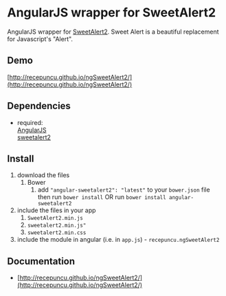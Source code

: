 # AngularJS wrapper for SweetAlert2

AngularJS wrapper for [SweetAlert2](https://sweetalert2.js.org/). Sweet Alert is a beautiful replacement for Javascript's "Alert".

## Demo
[http://recepuncu.github.io/ngSweetAlert2/](http://recepuncu.github.io/ngSweetAlert2/)

## Dependencies
- required:  
	[AngularJS](https://github.com/angular/angular)  
	[sweetalert2](https://github.com/sweetalert2/sweetalert2)

## Install
1. download the files
	1. Bower
		1. add `"angular-sweetalert2": "latest"` to your `bower.json` file then run `bower install` OR run `bower install angular-sweetalert2`
2. include the files in your app
	1. `SweetAlert2.min.js`
	2. `sweetalert2.min.js"`
	3. `sweetalert2.min.css`
3. include the module in angular (i.e. in `app.js`) - `recepuncu.ngSweetAlert2`


## Documentation

- [http://recepuncu.github.io/ngSweetAlert2/](http://recepuncu.github.io/ngSweetAlert2/)

